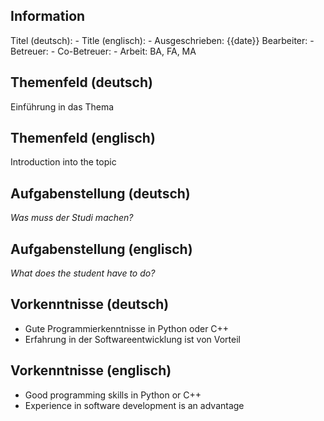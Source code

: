 ## Information
Titel (deutsch): -
Title (englisch): -
Ausgeschrieben: {{date}}
Bearbeiter: -
Betreuer: -
Co-Betreuer: -
Arbeit: BA, FA, MA

## Themenfeld (deutsch)
Einführung in das Thema

## Themenfeld (englisch)
Introduction into the topic

## Aufgabenstellung (deutsch)
_Was muss der Studi machen?_

## Aufgabenstellung (englisch)
_What does the student have to do?_

## Vorkenntnisse (deutsch)
- Gute Programmierkenntnisse in Python oder C++
- Erfahrung in der Softwareentwicklung ist von Vorteil
## Vorkenntnisse (englisch)
- Good programming skills in Python or C++
- Experience in software development is an advantage